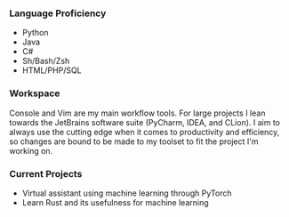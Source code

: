 ### Language Proficiency
 
- Python
- Java
- C#
- Sh/Bash/Zsh
- HTML/PHP/SQL

### Workspace

Console and Vim are my main workflow tools. For large projects I lean towards
the JetBrains software suite (PyCharm, IDEA, and CLion). I aim to always use
the cutting edge when it comes to productivity and efficiency, so changes are
bound to be made to my toolset to fit the project I'm working on.

### Current Projects
 
- Virtual assistant using machine learning through PyTorch
- Learn Rust and its usefulness for machine learning
